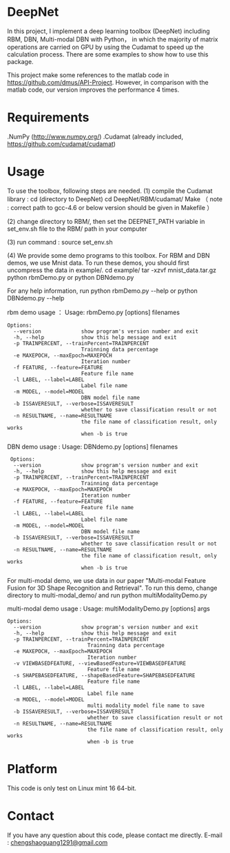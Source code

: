 DeepNet
============

In this project, I implement a deep learning toolbox (DeepNet) including RBM, DBN, Multi-modal DBN with Python， in which the majority of matrix 
operations are carried on GPU by using the Cudamat to speed up the calculation process. There are some examples to show how to use this package.

This project make some references to the matlab code in https://github.com/dmus/API-Project. However, in comparison with the matlab
code, our version improves the performance 4 times.

Requirements 
============
.NumPy (http://www.numpy.org/)
.Cudamat (already included, https://github.com/cudamat/cudamat)

Usage 
============
To use the toolbox, following steps are needed.
(1) compile the Cudamat library :
  cd (directory to DeepNet)
  cd DeepNet/RBM/cudamat/
  Make （ note : correct path to gcc-4.6 or below version should be given in Makefile ）

(2) change directory to RBM/, then set the DEEPNET_PATH variable in set_env.sh file to the RBM/ path in your computer

(3) run command :
  source set_env.sh
  
(4) We provide some demo programs to this toolbox. For RBM and DBN demos, we use Mnist data. To run these demos, you should first 
uncompress the data in example/.
  cd example/
  tar -xzvf mnist_data.tar.gz 
  python rbmDemo.py
  or
  python DBNdemo.py
  
  For any help information, run python rbmDemo.py --help or python DBNdemo.py --help
  
  rbm demo usage ：
    Usage: rbmDemo.py [options] filenames
  
    Options:
      --version             show program's version number and exit
      -h, --help            show this help message and exit
      -p TRAINPERCENT, --trainPercent=TRAINPERCENT
                            Trainning data percentage
      -e MAXEPOCH, --maxEpoch=MAXEPOCH
                            Iteration number
      -f FEATURE, --feature=FEATURE
                            Feature file name
      -l LABEL, --label=LABEL
                            Label file name
      -m MODEL, --model=MODEL
                            DBN model file name
      -b ISSAVERESULT, --verbose=ISSAVERESULT
                            whether to save classification result or not
      -n RESULTNAME, --name=RESULTNAME
                            the file name of classification result, only works
                            when -b is true
   
   DBN demo usage :
     Usage: DBNdemo.py [options] filenames
  
     Options:
      --version             show program's version number and exit
      -h, --help            show this help message and exit
      -p TRAINPERCENT, --trainPercent=TRAINPERCENT
                            Trainning data percentage
      -e MAXEPOCH, --maxEpoch=MAXEPOCH
                            Iteration number
      -f FEATURE, --feature=FEATURE
                            Feature file name
      -l LABEL, --label=LABEL
                            Label file name
      -m MODEL, --model=MODEL
                            DBN model file name
      -b ISSAVERESULT, --verbose=ISSAVERESULT
                            whether to save classification result or not
      -n RESULTNAME, --name=RESULTNAME
                            the file name of classification result, only works
                            when -b is true
                            
  For multi-modal demo, we use data in our paper "Multi-modal Feature Fusion for 3D Shape Recognition and Retrieval". 
  To run this demo, change directory to multi-modal_demo/ and run 
  python multiModalityDemo.py
    
  multi-modal demo usage :
    Usage: multiModalityDemo.py [options] args

    Options:
      --version             show program's version number and exit
      -h, --help            show this help message and exit
      -p TRAINPERCENT, --trainPercent=TRAINPERCENT
                              Trainning data percentage
      -e MAXEPOCH, --maxEpoch=MAXEPOCH
                              Iteration number
      -v VIEWBASEDFEATURE, --viewBasedFeature=VIEWBASEDFEATURE
                              Feature file name
      -s SHAPEBASEDFEATURE, --shapeBasedFeature=SHAPEBASEDFEATURE
                              Feature file name
      -l LABEL, --label=LABEL
                              Label file name
      -m MODEL, --model=MODEL
                              multi modality model file name to save
      -b ISSAVERESULT, --verbose=ISSAVERESULT
                              whether to save classification result or not
      -n RESULTNAME, --name=RESULTNAME
                              the file name of classification result, only works
                              when -b is true
                              
Platform 
===========
This code is only test on Linux mint 16 64-bit.

Contact 
===========
If you have any question about this code, please contact me directly.
E-mail : chengshaoguang1291@gmail.com

        
    


